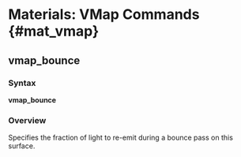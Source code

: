 # Materials: VMap Commands {#mat_vmap}
## vmap_bounce
### Syntax

**vmap_bounce <scale>**

### Overview

Specifies the fraction of light to re-emit during a bounce pass on this
surface.
